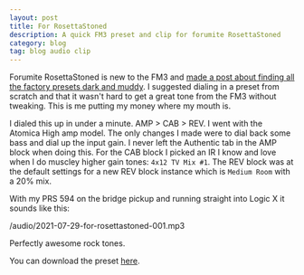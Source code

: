 ```yaml
---
layout: post
title: For RosettaStoned
description: A quick FM3 preset and clip for forumite RosettaStoned
category: blog
tag: blog audio clip
---
```


Forumite RosettaStoned is new to the FM3 and [made a post about finding all the factory presets dark and muddy](https://forum.fractalaudio.com/threads/what-am-i-doing-wrong.175347/). I suggested dialing in a preset from scratch and that it wasn't hard to get a great tone from the FM3 without tweaking. This is me putting my money where my mouth is.

I dialed this up in under a minute. AMP > CAB > REV. I went with the Atomica High amp model. The only changes I made were to dial back some bass and dial up the input gain. I never left the Authentic tab in the AMP block when doing this. For the CAB block I picked an IR I know and love when I do muscley higher gain tones: `4x12 TV Mix #1`. The REV block was at the default settings for a new REV block instance which is `Medium Room` with a 20% mix.

With my PRS 594 on the bridge pickup and running straight into Logic X it sounds like this:

/audio/2021-07-29-for-rosettastoned-001.mp3

Perfectly awesome rock tones.

You can download the preset [here](https://axechange.fractalaudio.com/detail.php?preset=9053).
